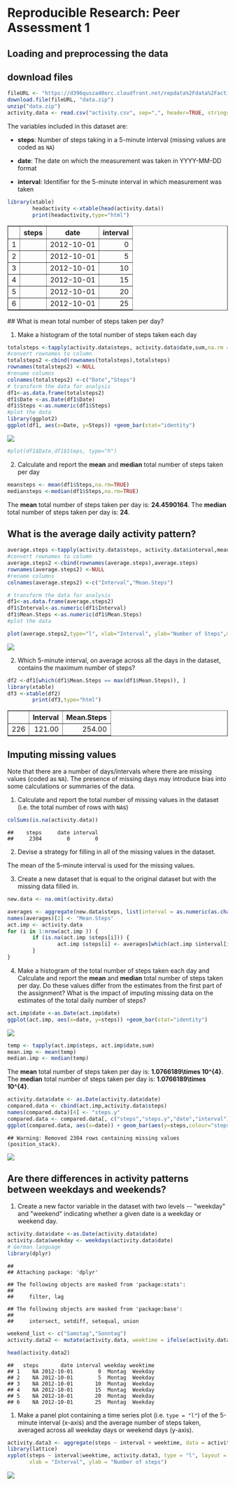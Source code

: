 # Reproducible Research: Peer Assessment 1


## Loading and preprocessing the data
## download files

```r
fileURL <- "https://d396qusza40orc.cloudfront.net/repdata%2Fdata%2Factivity.zip"
download.file(fileURL, "data.zip")
unzip("data.zip")
activity.data <- read.csv("activity.csv", sep=",", header=TRUE, stringsAsFactors=FALSE)
```

The variables included in this dataset are:

* **steps**: Number of steps taking in a 5-minute interval (missing
    values are coded as `NA`)

* **date**: The date on which the measurement was taken in YYYY-MM-DD
    format

* **interval**: Identifier for the 5-minute interval in which
    measurement was taken

```r
library(xtable)
        headactivity <-xtable(head(activity.data))
        print(headactivity,type="html")
```

<!-- html table generated in R 3.3.1 by xtable 1.8-2 package -->
<!-- Tue Dec 13 11:24:15 2016 -->
<table border=1>
<tr> <th>  </th> <th> steps </th> <th> date </th> <th> interval </th>  </tr>
  <tr> <td align="right"> 1 </td> <td align="right">  </td> <td> 2012-10-01 </td> <td align="right">   0 </td> </tr>
  <tr> <td align="right"> 2 </td> <td align="right">  </td> <td> 2012-10-01 </td> <td align="right">   5 </td> </tr>
  <tr> <td align="right"> 3 </td> <td align="right">  </td> <td> 2012-10-01 </td> <td align="right">  10 </td> </tr>
  <tr> <td align="right"> 4 </td> <td align="right">  </td> <td> 2012-10-01 </td> <td align="right">  15 </td> </tr>
  <tr> <td align="right"> 5 </td> <td align="right">  </td> <td> 2012-10-01 </td> <td align="right">  20 </td> </tr>
  <tr> <td align="right"> 6 </td> <td align="right">  </td> <td> 2012-10-01 </td> <td align="right">  25 </td> </tr>
   </table>
## What is mean total number of steps taken per day?

1. Make a histogram of the total number of steps taken each day


```r
totalsteps <-tapply(activity.data$steps, activity.data$date,sum,na.rm = TRUE)
#convert rownames to column
totalsteps2 <-cbind(rownames(totalsteps),totalsteps)
rownames(totalsteps2) <-NULL
#rename columns 
colnames(totalsteps2) <-c("Date","Steps")
# transform the data for analysis
df1<-as.data.frame(totalsteps2)
df1$Date <-as.Date(df1$Date)
df1$Steps <-as.numeric(df1$Steps)
#plot the data
library(ggplot2)
ggplot(df1, aes(x=Date, y=Steps)) +geom_bar(stat="identity")
```

![](PA1_template_files/figure-html/totalsteps-1.png)<!-- -->

```r
#plot(df1$Date,df1$Steps, type="h")
```

2. Calculate and report the **mean** and **median** total number of steps taken per day

```r
meansteps <- mean(df1$Steps,na.rm=TRUE)
mediansteps <-median(df1$Steps,na.rm=TRUE)
```
The **mean** total number of steps taken per day is: **24.4590164**.
The **median** total number of steps taken per day is: **24**.

## What is the average daily activity pattern?



```r
average.steps <-tapply(activity.data$steps, activity.data$interval,mean,na.rm = TRUE)
#convert rownames to column
average.steps2 <-cbind(rownames(average.steps),average.steps)
rownames(average.steps2) <-NULL
#rename columns 
colnames(average.steps2) <-c("Interval","Mean.Steps")

# transform the data for analysis
df1<-as.data.frame(average.steps2)
df1$Interval<-as.numeric(df1$Interval)
df1$Mean.Steps <-as.numeric(df1$Mean.Steps)
#plot the data

plot(average.steps2,type="l", xlab="Interval", ylab="Number of Steps",main="Average Number of Steps per Day by Interval")
```

![](PA1_template_files/figure-html/mean.steps1-1.png)<!-- -->

2. Which 5-minute interval, on average across all the days in the dataset, contains the maximum number of steps?


```r
df2 <-df1[which(df1$Mean.Steps == max(df1$Mean.Steps)), ]
library(xtable)
df3 <-xtable(df2)
        print(df3,type="html")
```

<!-- html table generated in R 3.3.1 by xtable 1.8-2 package -->
<!-- Tue Dec 13 11:24:16 2016 -->
<table border=1>
<tr> <th>  </th> <th> Interval </th> <th> Mean.Steps </th>  </tr>
  <tr> <td align="right"> 226 </td> <td align="right"> 121.00 </td> <td align="right"> 254.00 </td> </tr>
   </table>

## Imputing missing values

Note that there are a number of days/intervals where there are missing
values (coded as `NA`). The presence of missing days may introduce
bias into some calculations or summaries of the data.

1. Calculate and report the total number of missing values in the dataset (i.e. the total number of rows with `NA`s)

```r
colSums(is.na(activity.data))
```

```
##    steps     date interval 
##     2304        0        0
```
2. Devise a strategy for filling in all of the missing values in the dataset. 

The mean of the 5-minute interval is used for the missing values.

3. Create a new dataset that is equal to the original dataset but with the missing data filled in.

```r
new.data <- na.omit(activity.data)

averages <- aggregate(new.data$steps, list(interval = as.numeric(as.character(new.data$interval))), FUN = "mean")
names(averages)[2] <- "Mean.Steps"
act.imp <- activity.data
for (i in 1:nrow(act.imp )) {
        if (is.na(act.imp $steps[i])) {
                act.imp $steps[i] <- averages[which(act.imp $interval[i] == averages$interval), ]$Mean.Steps
        }
}
```

4. Make a histogram of the total number of steps taken each day and Calculate and report the **mean** and **median** total number of steps taken per day. Do these values differ from the estimates from the first part of the assignment? What is the impact of imputing missing data on the estimates of the total daily number of steps?


```r
act.imp$date <-as.Date(act.imp$date)
ggplot(act.imp, aes(x=date, y=steps)) +geom_bar(stat="identity")
```

![](PA1_template_files/figure-html/plot.imp-1.png)<!-- -->

```r
temp <- tapply(act.imp$steps, act.imp$date,sum)
mean.imp <- mean(temp)
median.imp <- median(temp)
```
The **mean** total number of steps taken per day is: **1.0766189\times 10^{4}**.
The **median** total number of steps taken per day is: **1.0766189\times 10^{4}**.



```r
activity.data$date <- as.Date(activity.data$date)
compared.data <- cbind(act.imp,activity.data$steps)
names(compared.data)[4] <- "steps.y"
compared.data <- compared.data[, c("steps","steps.y","date","interval")]
ggplot(compared.data, aes(x=date)) + geom_bar(aes(y=steps,colour="steps"),stat="identity") +geom_bar(aes(y=steps.y, colour="steps.y"),stat="identity")
```

```
## Warning: Removed 2304 rows containing missing values (position_stack).
```

![](PA1_template_files/figure-html/difference-1.png)<!-- -->
## Are there differences in activity patterns between weekdays and weekends?


1. Create a new factor variable in the dataset with two levels -- "weekday" and "weekend" indicating whether a given date is a weekday or weekend day.


```r
activity.data$date <-as.Date(activity.data$date)
activity.data$weekday <- weekdays(activity.data$date)
# German language
library(dplyr)
```

```
## 
## Attaching package: 'dplyr'
```

```
## The following objects are masked from 'package:stats':
## 
##     filter, lag
```

```
## The following objects are masked from 'package:base':
## 
##     intersect, setdiff, setequal, union
```

```r
weekend_list <- c("Samstag","Sonntag")
activity.data2 <- mutate(activity.data, weektime = ifelse(activity.data$weekday %in% weekend_list,"Weekend","Weekday"))

head(activity.data2)
```

```
##   steps       date interval weekday weektime
## 1    NA 2012-10-01        0  Montag  Weekday
## 2    NA 2012-10-01        5  Montag  Weekday
## 3    NA 2012-10-01       10  Montag  Weekday
## 4    NA 2012-10-01       15  Montag  Weekday
## 5    NA 2012-10-01       20  Montag  Weekday
## 6    NA 2012-10-01       25  Montag  Weekday
```
1. Make a panel plot containing a time series plot (i.e. `type = "l"`) of the 5-minute interval (x-axis) and the average number of steps taken, averaged across all weekday days or weekend days (y-axis). 


```r
activity.data3 <- aggregate(steps ~ interval + weektime, data = activity.data2, mean) 
library(lattice)
xyplot(steps ~ interval|weektime, activity.data3, type = "l", layout = c(1, 2), 
       xlab = "Interval", ylab = "Number of steps")
```

![](PA1_template_files/figure-html/weekday_plot-1.png)<!-- -->




